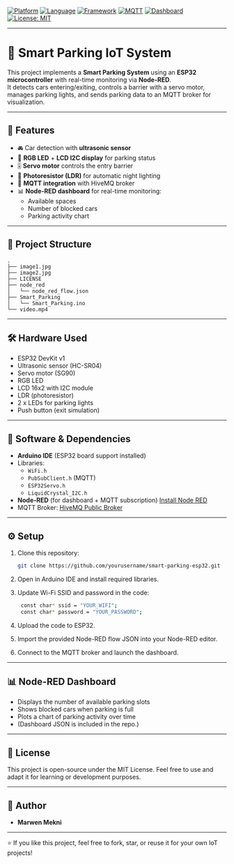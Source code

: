[![Platform](https://img.shields.io/badge/Platform-ESP32-blue.svg)](https://www.espressif.com/en/products/socs/esp32)
[![Language](https://img.shields.io/badge/Language-C++-green.svg)](https://www.arduino.cc/)
[![Framework](https://img.shields.io/badge/Framework-Arduino-00979D.svg)](https://www.arduino.cc/)
[![MQTT](https://img.shields.io/badge/Protocol-MQTT-660066.svg)](https://mqtt.org/)
[![Dashboard](https://img.shields.io/badge/Dashboard-Node--RED-red.svg)](https://nodered.org/)
[![License: MIT](https://img.shields.io/badge/License-MIT-yellow.svg)](LICENSE)

---

# 🚗 Smart Parking IoT System

This project implements a **Smart Parking System** using an **ESP32 microcontroller** with real-time monitoring via **Node-RED**.  
It detects cars entering/exiting, controls a barrier with a servo motor, manages parking lights, and sends parking data to an MQTT broker for visualization.

---

## 📸 Features
- 🚘 Car detection with **ultrasonic sensor**
- 🚦 **RGB LED** + **LCD I2C display** for parking status
- 🎚️ **Servo motor** controls the entry barrier
- 🌙 **Photoresistor (LDR)** for automatic night lighting
- 📡 **MQTT integration** with HiveMQ broker
- 📊 **Node-RED dashboard** for real-time monitoring:
  - Available spaces
  - Number of blocked cars
  - Parking activity chart

---

## 📂 Project Structure

```text
.
├── image1.jpg
├── image2.jpg
├── LICENSE
├── node_red
│   └── node_red_flow.json
├── Smart_Parking
│   └── Smart_Parking.ino
└── video.mp4

 ```

---

## 🛠️ Hardware Used
- ESP32 DevKit v1
- Ultrasonic sensor (HC-SR04)
- Servo motor (SG90)
- RGB LED
- LCD 16x2 with I2C module
- LDR (photoresistor)
- 2 x LEDs for parking lights
- Push button (exit simulation)

---

## 🧩 Software & Dependencies
- **Arduino IDE** (ESP32 board support installed)
- Libraries:
  - `WiFi.h`
  - `PubSubClient.h` (MQTT)
  - `ESP32Servo.h`
  - `LiquidCrystal_I2C.h`
- **Node-RED** (for dashboard + MQTT subscription) [Install Node RED](https://nodered.org/docs/getting-started/)
- MQTT Broker: [HiveMQ Public Broker](https://www.hivemq.com/public-mqtt-broker/)

---

## ⚙️ Setup
1. Clone this repository:

   ```bash
   git clone https://github.com/yourusername/smart-parking-esp32.git

2. Open in Arduino IDE and install required libraries.
3. Update Wi-Fi SSID and password in the code:

   ```bash
    const char* ssid = "YOUR_WIFI";
    const char* password = "YOUR_PASSWORD";

4. Upload the code to ESP32.
5. Import the provided Node-RED flow JSON into your Node-RED editor.
6. Connect to the MQTT broker and launch the dashboard.

---

## 📊 Node-RED Dashboard

- Displays the number of available parking slots
- Shows blocked cars when parking is full
- Plots a chart of parking activity over time
- (Dashboard JSON is included in the repo.)

---

## 📜 License

This project is open-source under the MIT License.
Feel free to use and adapt it for learning or development purposes.

---

## 👤 Author

- **Marwen Mekni**

---

⭐ If you like this project, feel free to fork, star, or reuse it for your own IoT projects!





